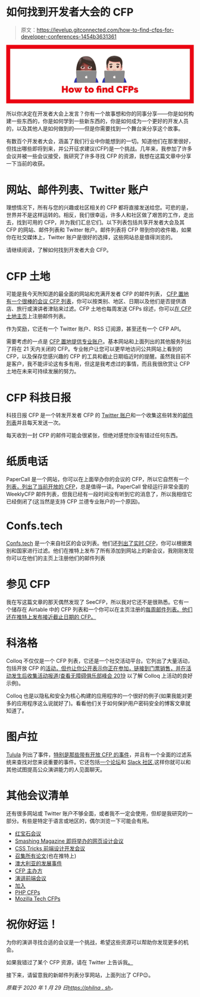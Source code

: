 # 如何找到开发者大会的 CFP

> 原文：<https://levelup.gitconnected.com/how-to-find-cfps-for-developer-conferences-1454b3631361>

![](img/75f46d6279f58942c168b14b520d4820.png)

所以你决定在开发者大会上发言？你有一个故事想和你的同事分享——你是如何构建一些东西的，你是如何学到一些新东西的，你是如何成为一个更好的开发人员的，以及其他人是如何做到的——但是你需要找到一个舞台来分享这个故事。

有数百个开发者大会，涵盖了我们行业中你能想到的一切。知道他们在那里很好，但找出哪些即将到来，并公开征求建议(CFP)是一个挑战。几年来，我参加了许多会议并被一些会议接受，我研究了许多寻找 CFP 的资源，我想在这篇文章中分享一下当前的收获。

# 网站、邮件列表、Twitter 账户

理想情况下，所有与您的兴趣或社区相关的 CFP 都将直接发送给您。可悲的是，世界并不是这样运转的。相反，我们很幸运，许多人和社区做了艰苦的工作，走出去，找到可用的 CFP，并为我们汇总它们。以下列表包括共享开发者大会及其 CFP 的网站、邮件列表和 Twitter 帐户。邮件列表将 CFP 带到你的收件箱，如果你在社交媒体上，Twitter 账户是很好的选择，这些网站总是值得浏览的。

请继续阅读，了解如何找到开发者大会 CFP。

# CFP 土地

可能是我今天所知道的最全面的网站和充满开发者 CFP 的邮件列表， [CFP 置地有一个很棒的会议 CFP 列表](https://www.cfpland.com/conferences/)，你可以按类别、地区、日期以及他们是否提供酒店、旅行或演讲者津贴来过滤。CFP 土地也每周发送 CFPs 综述，你可以[在 CFP 土地主页](https://www.cfpland.com/)上注册邮件列表。

作为奖励，它还有一个 Twitter 账户、RSS 订阅源，甚至还有一个 CFP API。

需要考虑的一点是 [CFP 置地提供专业账户](https://pro.cfpland.com/)。基本网站和上面列出的其他服务列出了将在 21 天内关闭的 CFP。专业帐户让您可以更早地访问公共网站上看到的 CFP，以及保存您感兴趣的 CFP 的工具和截止日期临近时的提醒。虽然我目前不是客户，我不能评论这有多有用，但这是我考虑过的事情，而且我很欣赏让 CFP 土地在未来可持续发展的努力。

# CFP 科技日报

科技日报 CFP 是一个转发开发者 CFP 的 [Twitter 账户](https://twitter.com/techdailycfp)和一个收集这些转发的[邮件列表](http://techdailycfp.com)并且每天发送一次。

每天收到一封 CFP 的邮件可能会很紧张，但绝对感觉你没有错过任何东西。

# 纸质电话

PaperCall 是一个网站，你可以在上面举办你的会议的 CFP，所以它自然有一个[列表，列出了当前开放的 CFP](https://www.papercall.io/events)，总是值得一读。PaperCall 曾经运行非常全面的 WeeklyCFP 邮件列表，但我已经有一段时间没有听到它的消息了，所以我相信它已经倒闭了(这当然是支持 CFP 兰德专业账户的一个原因)。

# Confs.tech

[Confs.tech](https://confs.tech/) 是一个来自社区的会议列表。他们还[列出了实时 CFP](https://confs.tech/cfp)，你可以根据类别和国家进行过滤。他们在推特上发布了所有添加到网站上的新会议，我刚刚发现你可以在他们的主页上注册他们的邮件列表

# 参见 CFP

我在写这篇文章的那天偶然发现了 SeeCFP，所以我对它还不是很熟悉。它有一个储存在 Airtable 中的 CFP 列表和一个你可以在主页注册的[每周邮件列表。他们还在推特上发布接近截止日期的 CFP。](https://seecfp.com/)

# 科洛格

Colloq 不仅仅是一个 CFP 列表，它还是一个社交活动平台。它列出了大量活动，包括开放 CFP 的[活动，但也让你公开表示你正在参加，链接到门票销售，并在活动发生后收集活动报道(查看](https://colloq.io/events?callforpapers=open)[无障碍俱乐部峰会 2019](https://colloq.io/events/accessibility-club/2019/berlin/1) 以了解 Colloq 上活动的良好示例)。

Colloq 也是以隐私和安全为核心构建的应用程序的一个很好的例子(如果我能对更多的应用程序这么说就好了)。看看他们关于如何保护用户密码安全的博客文章就知道了。

# 图卢拉

[Tulula](https://tulu.la/) 列出了事件，[特别是那些带有开放 CFP 的事件](https://tulu.la/call-for-papers/)，并且有一个全面的过滤系统来查找对您来说重要的事件。它还包括[一个论坛](https://forum.tulu.la/)和 [Slack 社区](https://tulu.la/slack/),这样你就可以和其他试图提高公众演讲能力的人见面聊天。

# 其他会议清单

还有很多网站或 Twitter 账户不够全面，或者我不一定会使用，但却是我研究的一部分。有些是特定于语言或地区的，偶尔浏览一下可能会有用。

*   [红宝石会议](https://rubyconferences.org/)
*   [Smashing Magazine 即将举办的网页设计会议](https://www.smashingmagazine.com/web-tech-front-end-ux-conferences/)
*   [CSS Tricks 前端设计开发会议](https://conferences.css-tricks.com/)
*   [召集所有论文](https://callingallpapers.com/)(也在推特上)
*   [澳大利亚的发展事件](https://github.com/Readify/DevEvents)
*   [CFP 主办方](https://cfp-organizer.herokuapp.com/)
*   [演讲前端会议](https://github.com/benmvp/frontend-confs)
*   [加入](https://joind.in/event)
*   [PHP CFPs](https://twitter.com/phpcfps)
*   [Mozilla Tech CFPs](https://twitter.com/moztechcfps)

# 祝你好运！

为你的演讲寻找合适的会议是一个挑战，希望这些资源可以帮助你发现更多的机会。

如果我错过了某个 CFP 资源，请在 Twitter 上告诉我[。](https://twitter.com/philnash)

接下来，请留意我的新邮件列表分享网站，上面列出了 CFP😉。

*原载于 2020 年 1 月 29 日*[*https://philna . sh*](https://philna.sh/blog/2020/01/29/how-to-find-cfps-for-developer-conferences/)*。*